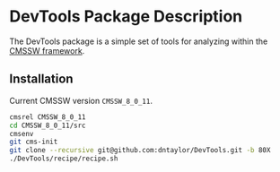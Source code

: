 DevTools Package Description
============================

The DevTools package is a simple set of tools for analyzing within
the [CMSSW framework](https://github.com/cms-sw/cmssw).

Installation
------------

Current CMSSW version ``CMSSW_8_0_11``.

```bash
cmsrel CMSSW_8_0_11
cd CMSSW_8_0_11/src
cmsenv
git cms-init
git clone --recursive git@github.com:dntaylor/DevTools.git -b 80X
./DevTools/recipe/recipe.sh
``` 
